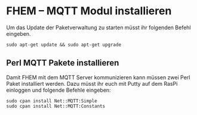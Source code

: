 # FHEM – MQTT Modul installieren

Um das Update der Paketverwaltung zu starten müsst ihr folgenden Befehl eingeben.
```
sudo apt-get update && sudo apt-get upgrade
```

## Perl MQTT Pakete installieren

Damit FHEM mit dem MQTT Server kommunizieren kann müssen zwei Perl Paket installiert werden.
Dazu müsst ihr euch mit Putty auf dem RasPi einloggen und folgende Befehle eingeben:
```
sudo cpan install Net::MQTT:Simple
sudo cpan install Net::MQTT:Constants
```
